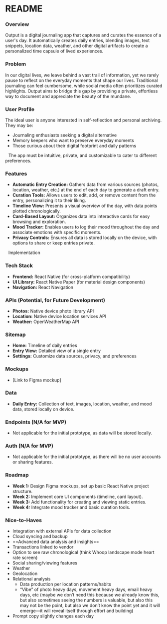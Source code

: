 # README
### Overview
Output is a digital journaling app that captures and curates the essence of a user's day. It automatically creates daily entries, blending images, text snippets, location data, weather, and other digital artifacts to create a personalized time capsule of lived experiences.
### Problem
In our digital lives, we leave behind a vast trail of information, yet we rarely pause to reflect on the everyday moments that shape our lives. Traditional journaling can feel cumbersome, while social media often prioritizes curated highlights. Output aims to bridge this gap by providing a private, effortless way to document and appreciate the beauty of the mundane.
### User Profile
The ideal user is anyone interested in self-reflection and personal archiving. They may be:
* Journaling enthusiasts seeking a digital alternative
* Memory keepers who want to preserve everyday moments
* Those curious about their digital footprint and daily patterns

⠀The app must be intuitive, private, and customizable to cater to different preferences.
### Features
* **Automatic Entry Creation:** Gathers data from various sources (photos, location, weather, etc.) at the end of each day to generate a draft entry.
* **Curation Tools:** Allows users to edit, add, or remove content from the entry, personalizing it to their liking.
* **Timeline View:** Presents a visual overview of the day, with data points plotted chronologically.
* **Card-Based Layout:** Organizes data into interactive cards for easy browsing and exploration.
* **Mood Tracker:** Enables users to log their mood throughout the day and associate emotions with specific moments.
* **Privacy Controls:** Ensures all data is stored locally on the device, with options to share or keep entries private.

⠀Implementation
### Tech Stack
* **Frontend:** React Native (for cross-platform compatibility)
* **UI Library:** React Native Paper (for material design components)
* **Navigation:** React Navigation

### APIs (Potential, for Future Development)
* **Photos:** Native device photo library API
* **Location:** Native device location services API
* **Weather:** OpenWeatherMap API

### Sitemap
* **Home:** Timeline of daily entries
* **Entry View:** Detailed view of a single entry
* **Settings:** Customize data sources, privacy, and preferences

### Mockups
* [Link to Figma mockup]

### Data
* **Daily Entry:** Collection of text, images, location, weather, and mood data, stored locally on device.

### Endpoints (N/A for MVP)
* Not applicable for the initial prototype, as data will be stored locally.

### Auth (N/A for MVP)
* Not applicable for the initial prototype, as there will be no user accounts or sharing features.

### Roadmap
* **Week 1:** Design Figma mockups, set up basic React Native project structure.
* **Week 2:** Implement core UI components (timeline, card layout).
* **Week 3:** Add functionality for creating and viewing static entries.
* **Week 4:** Integrate mood tracker and basic curation tools.

### Nice-to-Haves
* Integration with external APIs for data collection
* Cloud syncing and backup
* ==Advanced data analysis and insights==
* Transactions linked to vendor
* Option to see raw chronological (think Whoop landscape mode heart rate screen)
* Social sharing/viewing features
* Weather
* Geolocation
* Relational analysis
  * Data production per location patterns/habits
  * “Vibe” of photo heavy days, movement heavy days, email heavy days, etc (maybe we don’t need this because we already know this, but also sometimes seeing the numbers is valuable, but also this may not be the point, but also we don’t know the point yet and it will emerge—it will reveal itself through effort and building)
* Prompt copy slightly changes each day 
